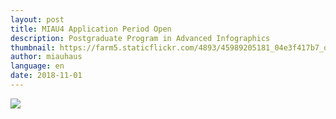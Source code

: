 ```yaml
---
layout: post
title: MIAU4 Application Period Open
description: Postgraduate Program in Advanced Infographics
thumbnail: https://farm5.staticflickr.com/4893/45989205181_04e3f417b7_o_d.jpg
author: miauhaus
language: en
date: 2018-11-01
---
```



![](https://media.giphy.com/media/4598RJ1eHhfNiQKINX/giphy.gif)
